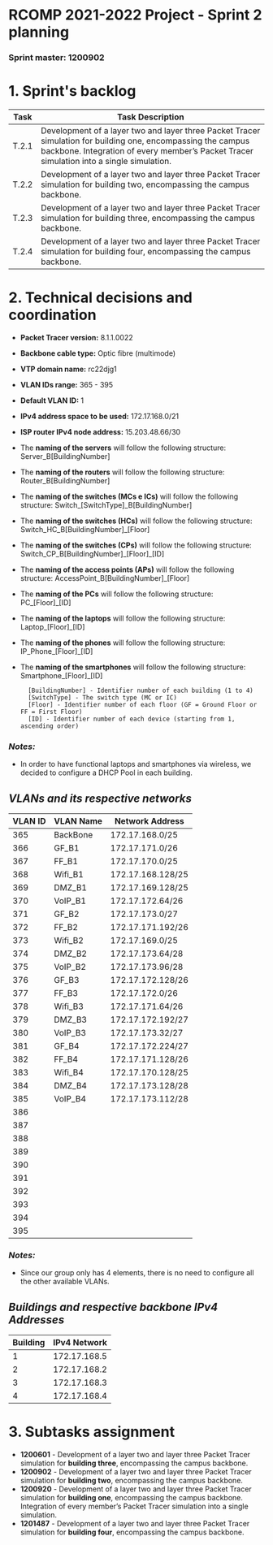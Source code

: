 RCOMP 2021-2022 Project - Sprint 2 planning
===========================================
### Sprint master: 1200902 ###

# 1. Sprint's backlog #
| Task  | Task Description                                                                                                                                                                                         |
|-------|----------------------------------------------------------------------------------------------------------------------------------------------------------------------------------------------------------|
| T.2.1 | Development of a layer two and layer three Packet Tracer simulation for building one, encompassing the campus backbone. Integration of every member’s Packet Tracer simulation into a single simulation. |
| T.2.2 | Development of a layer two and layer three Packet Tracer simulation for building two, encompassing the campus backbone.                                                                                  |
| T.2.3 | Development of a layer two and layer three Packet Tracer simulation for building three, encompassing the campus backbone.                                                                                |
| T.2.4 | Development of a layer two and layer three Packet Tracer simulation for building four, encompassing the campus backbone.                                                                                 |


# 2. Technical decisions and coordination #

  * **Packet Tracer version:** 8.1.1.0022
  * **Backbone cable type:** Optic fibre (multimode)
  * **VTP domain name:** rc22djg1
  * **VLAN IDs range:** 365 - 395
  * **Default VLAN ID:** 1
  * **IPv4 address space to be used:** 172.17.168.0/21
  * **ISP router IPv4 node address:** 15.203.48.66/30


  * The **naming of the servers** will follow the following structure: Server_B[BuildingNumber]
  * The **naming of the routers** will follow the following structure: Router_B[BuildingNumber]
  * The **naming of the switches (MCs e ICs)** will follow the following structure: Switch_[SwitchType]_B[BuildingNumber]
  * The **naming of the switches (HCs)** will follow the following structure: Switch_HC_B[BuildingNumber]_[Floor]
  * The **naming of the switches (CPs)** will follow the following structure: Switch_CP_B[BuildingNumber]\_[Floor]_[ID]
  * The **naming of the access points (APs)** will follow the following structure: AccessPoint_B[BuildingNumber]_[Floor]
  * The **naming of the PCs** will follow the following structure: PC_[Floor]_[ID]
  * The **naming of the laptops** will follow the following structure: Laptop_[Floor]_[ID]
  * The **naming of the phones** will follow the following structure: IP_Phone_[Floor]_[ID]
  * The **naming of the smartphones** will follow the following structure: Smartphone_[Floor]_[ID]

          [BuildingNumber] - Identifier number of each building (1 to 4)
          [SwitchType] - The switch type (MC or IC)
          [Floor] - Identifier number of each floor (GF = Ground Floor or FF = First Floor)
          [ID] - Identifier number of each device (starting from 1, ascending order)

### *Notes:*

  * In order to have functional laptops and smartphones via wireless, we decided to configure a DHCP Pool in each building.


## *VLANs and its respective networks*

| VLAN ID | VLAN Name | Network Address   |
|---------|-----------|-------------------|
| 365     | BackBone  | 172.17.168.0/25   |
| 366     | GF_B1     | 172.17.171.0/26   |
| 367     | FF_B1     | 172.17.170.0/25   |
| 368     | Wifi_B1   | 172.17.168.128/25 |
| 369     | DMZ_B1    | 172.17.169.128/25 |
| 370     | VoIP_B1   | 172.17.172.64/26  |
| 371     | GF_B2     | 172.17.173.0/27   |
| 372     | FF_B2     | 172.17.171.192/26 |
| 373     | Wifi_B2   | 172.17.169.0/25   |
| 374     | DMZ_B2    | 172.17.173.64/28  |
| 375     | VoIP_B2   | 172.17.173.96/28  |
| 376     | GF_B3     | 172.17.172.128/26 |
| 377     | FF_B3     | 172.17.172.0/26   |
| 378     | Wifi_B3   | 172.17.171.64/26  |
| 379     | DMZ_B3    | 172.17.172.192/27 |
| 380     | VoIP_B3   | 172.17.173.32/27  |
| 381     | GF_B4     | 172.17.172.224/27 |
| 382     | FF_B4     | 172.17.171.128/26 |
| 383     | Wifi_B4   | 172.17.170.128/25 |
| 384     | DMZ_B4    | 172.17.173.128/28 |
| 385     | VoIP_B4   | 172.17.173.112/28 |
| 386     |           |                   |
| 387     |           |                   |
| 388     |           |                   |
| 389     |           |                   |
| 390     |           |                   |
| 391     |           |                   |
| 392     |           |                   |
| 393     |           |                   |
| 394     |           |                   |
| 395     |           |                   |

### *Notes:*

* Since our group only has 4 elements, there is no need to configure all the other available VLANs.


## *Buildings and respective backbone IPv4 Addresses*

| Building | IPv4 Network |
|----------|--------------|
| 1        | 172.17.168.5 |
| 2        | 172.17.168.2 |
| 3        | 172.17.168.3 |
| 4        | 172.17.168.4 |


# 3. Subtasks assignment #

  * **1200601** - Development of a layer two and layer three Packet Tracer simulation for **building three**, encompassing the campus backbone.
  * **1200902** - Development of a layer two and layer three Packet Tracer simulation for **building two**, encompassing the campus backbone.
  * **1200920** - Development of a layer two and layer three Packet Tracer simulation for **building one**, encompassing the campus backbone. Integration of every member’s Packet Tracer simulation into a single simulation.
  * **1201487** - Development of a layer two and layer three Packet Tracer simulation for **building four**, encompassing the campus backbone.

